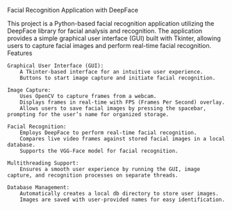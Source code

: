 Facial Recognition Application with DeepFace

This project is a Python-based facial recognition application utilizing the DeepFace library for facial analysis and recognition. The application provides a simple graphical user interface (GUI) built with Tkinter, allowing users to capture facial images and perform real-time facial recognition.
Features

    Graphical User Interface (GUI):
        A Tkinter-based interface for an intuitive user experience.
        Buttons to start image capture and initiate facial recognition.

    Image Capture:
        Uses OpenCV to capture frames from a webcam.
        Displays frames in real-time with FPS (Frames Per Second) overlay.
        Allows users to save facial images by pressing the spacebar, prompting for the user’s name for organized storage.

    Facial Recognition:
        Employs DeepFace to perform real-time facial recognition.
        Compares live video frames against stored facial images in a local database.
        Supports the VGG-Face model for facial recognition.

    Multithreading Support:
        Ensures a smooth user experience by running the GUI, image capture, and recognition processes on separate threads.

    Database Management:
        Automatically creates a local db directory to store user images.
        Images are saved with user-provided names for easy identification.
